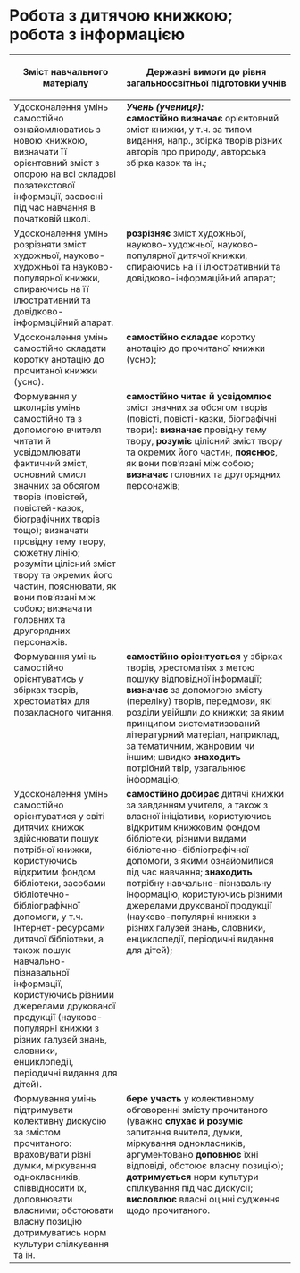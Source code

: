 # Робота з дитячою книжкою; робота з інформацією

<table>
<thead>
  <tr>
    <th width="40%" align="center"><p>Зміст навчального матеріалу</p></td>
    <th width="60%" align="center"><p>Державні вимоги до рівня загальноосвітньої підготовки учнів</p></td>
  </tr>
</thead>
<tbody>
  <tr>
    <td width="40%" style="vertical-align:top !important;">
Удосконалення умінь самостійно ознайомлюватись з новою книжкою, визначати її орієнтовний зміст з опорою на всі складові позатекстової інформації, засвоєні під час навчання в початковій школі.<br></td>
    <td width="60%" style="vertical-align:top !important;">
<i><b>Учень (учениця):</b></i><br>
<b>самостійно визначає</b> орієнтовний зміст книжки, у т.ч. за типом видання, напр., збірка творів різних авторів про природу, авторська збірка казок та ін.;<br></td>
  </tr>
  <tr>
    <td width="40%" style="vertical-align:top !important;">
Удосконалення умінь розрізняти зміст художньої, науково-художньої та науково-популярної книжки, спираючись на її ілюстративний та довідково-інформаційний апарат.</td>
    <td width="60%" style="vertical-align:top !important;">
<b>розрізняє</b> зміст художньої, науково-художньої, науково-популярної дитячої книжки, спираючись на її ілюстративний та довідково-інформаційний апарат;<br></td>
  </tr>
  <tr>
    <td width="40%" style="vertical-align:top !important;">
Удосконалення умінь самостійно складати коротку анотацію до прочитаної книжки (усно).</td>
    <td width="60%" style="vertical-align:top !important;">
<b>самостійно складає</b> коротку анотацію до прочитаної книжки (усно);<br></td>
  </tr>
  <tr>
    <td width="40%" style="vertical-align:top !important;">
Формування у школярів умінь самостійно та з допомогою вчителя читати й усвідомлювати фактичний зміст, основний смисл значних за обсягом творів (повістей, повістей-казок, біографічних творів тощо); визначати провідну тему твору, сюжетну лінію; розуміти цілісний зміст твору та окремих його частин, пояснювати, як вони пов’язані між собою; визначати головних та другорядних персонажів.</td>
    <td width="60%" style="vertical-align:top !important;">
<b>самостійно читає й усвідомлює</b> зміст значних за обсягом творів (повісті, повісті-казки, біографічні твори): <b>визначає</b> провідну тему твору, <b>розуміє</b> цілісний зміст твору та окремих його частин, <b>пояснює</b>, як вони пов’язані між собою; <b>визначає</b> головних та другорядних персонажів;</td>
  </tr>
  <tr>
    <td width="40%" style="vertical-align:top !important;">
Формування умінь самостійно орієнтуватись у збірках творів, хрестоматіях для позакласного читання.</td>
    <td width="60%" style="vertical-align:top !important;">
<b>самостійно орієнтується</b> у збірках творів, хрестоматіях з метою пошуку відповідної інформації; <b>визначає</b> за допомогою змісту (переліку) творів, передмови, які розділи увійшли до книжки; за яким принципом систематизований літературний матеріал, наприклад, за тематичним, жанровим чи іншим; швидко <b>знаходить</b> потрібний твір, узагальнює інформацію;</td>
  </tr>
  <tr>
    <td width="40%" style="vertical-align:top !important;">
Удосконалення умінь самостійно орієнтуватися у світі дитячих книжок здійснювати пошук потрібної книжки, користуючись відкритим фондом бібліотеки, засобами бібліотечно-бібліографічної допомоги, у т.ч. Інтернет-ресурсами дитячої бібліотеки, а також пошук навчально-пізнавальної інформації, користуючись різними джерелами друкованої продукції (науково-популярні книжки з різних галузей знань, словники, енциклопедії, періодичні видання для дітей).<br></td>
    <td width="60%" style="vertical-align:top !important;">
<b>самостійно добирає</b> дитячі книжки за завданням учителя, а також з власної ініціативи, користуючись відкритим книжковим фондом бібліотеки, різними видами бібліотечно-бібліографічної допомоги, з якими ознайомилися під час навчання; <b>знаходить</b> потрібну навчально-пізнавальну інформацію, користуючись різними джерелами друкованої продукції (науково-популярні книжки з різних галузей знань, словники, енциклопедії, періодичні видання для дітей);<br></td>
  </tr>
  <tr>
    <td width="40%" style="vertical-align:top !important;">
Формування умінь підтримувати колективну дискусію за змістом прочитаного: враховувати різні думки, міркування однокласників, співвідносити їх, доповнювати власними; обстоювати власну позицію дотримуватись норм культури спілкування та ін.<br></td>
    <td width="60%" style="vertical-align:top !important;">
<b>бере участь</b> у колективному обговоренні змісту прочитаного (уважно <b>слухає й розуміє</b> запитання вчителя, думки, міркування однокласників, аргументовано <b>доповнює</b> їхні відповіді, обстоює власну позицію); <b>дотримується</b> норм культури спілкування під час дискусії; <b>висловлює</b> власні оцінні судження щодо прочитаного.<br></td>
  </tr>
</tbody>
</table>